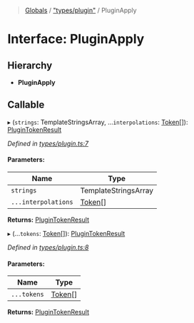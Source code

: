 > [Globals](../README.md) / ["types/plugin"](../modules/_types_plugin_.md) / PluginApply

# Interface: PluginApply

## Hierarchy

* **PluginApply**

## Callable

▸ (`strings`: TemplateStringsArray, ...`interpolations`: [Token](../modules/_index_.md#token)[]): [PluginTokenResult](../modules/_types_plugin_.md#plugintokenresult)

*Defined in [types/plugin.ts:7](https://github.com/kenoxa/beamwind/blob/main/packages/beamwind/src/types/plugin.ts#L7)*

#### Parameters:

Name | Type |
------ | ------ |
`strings` | TemplateStringsArray |
`...interpolations` | [Token](../modules/_index_.md#token)[] |

**Returns:** [PluginTokenResult](../modules/_types_plugin_.md#plugintokenresult)

▸ (...`tokens`: [Token](../modules/_index_.md#token)[]): [PluginTokenResult](../modules/_types_plugin_.md#plugintokenresult)

*Defined in [types/plugin.ts:8](https://github.com/kenoxa/beamwind/blob/main/packages/beamwind/src/types/plugin.ts#L8)*

#### Parameters:

Name | Type |
------ | ------ |
`...tokens` | [Token](../modules/_index_.md#token)[] |

**Returns:** [PluginTokenResult](../modules/_types_plugin_.md#plugintokenresult)
